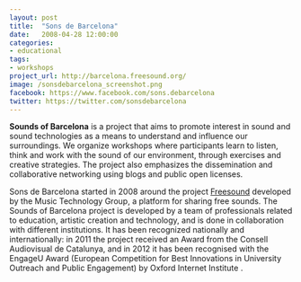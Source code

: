 ```yaml
---
layout: post
title:  "Sons de Barcelona"
date:   2008-04-28 12:00:00
categories: 
- educational
tags:
- workshops
project_url: http://barcelona.freesound.org/
image: /sonsdebarcelona_screenshot.png
facebook: https://www.facebook.com/sons.debarcelona
twitter: https://twitter.com/sonsdebarcelona
---
```


**Sounds of Barcelona** is a project that aims to promote interest in sound and sound technologies as a means to understand and influence our surroundings. We organize workshops where participants learn to listen, think and work with the sound of our environment, through exercises and creative strategies. The project also emphasizes the dissemination and collaborative networking using blogs and public open licenses.

Sons de Barcelona started in 2008 around the project [Freesound](http://www.freesound.org) developed by the Music Technology Group, a platform for sharing free sounds. The Sounds of Barcelona project is developed by a team of professionals related to education, artistic creation and technology, and is done in collaboration with different institutions. It has been recognized nationally and internationally: in 2011 the project received an Award from the Consell Audiovisual de Catalunya, and in 2012 it has been recognised with the EngageU Award (European Competition for Best Innovations in University Outreach and Public Engagement) by Oxford Internet Institute .
